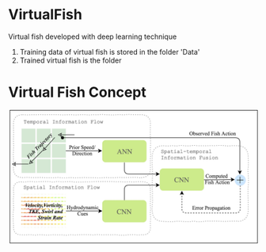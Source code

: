 # VirtualFish
Virtual fish developed with deep learning technique

1. Training data of virtual fish is stored in the folder 'Data'
2. Trained virtual fish is the folder

# Virtual Fish Concept
![MA](https://github.com/jundongq/VirtualFish/blob/master/TrainedModel/VirtualFish_1.jpg)
